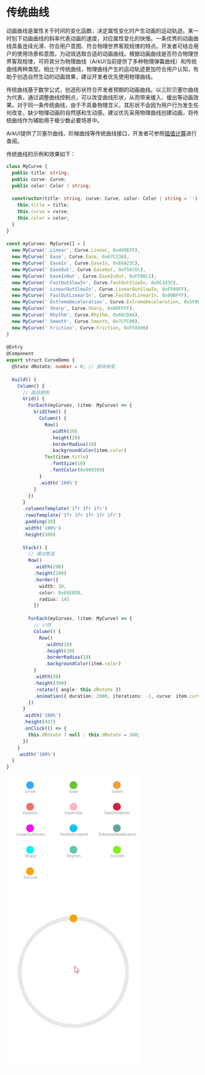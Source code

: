 # 传统曲线

动画曲线是属性关于时间的变化函数，决定属性变化时产生动画的运动轨迹。某一时刻下动画曲线的斜率代表动画的速度，对应属性变化的快慢。一条优秀的动画曲线具备连续光滑、符合用户意图、符合物理世界客观规律的特点。开发者可结合用户的使用场景和意图，为动效选取合适的动画曲线。根据动画曲线是否符合物理世界客观规律，可将其分为物理曲线（ArkUI当前提供了多种物理弹簧曲线）和传统曲线两种类型。相比于传统曲线，物理曲线产生的运动轨迹更加符合用户认知，有助于创造自然生动的动画效果，建议开发者优先使用物理曲线。




传统曲线基于数学公式，创造形状符合开发者预期的动画曲线。以三阶贝塞尔曲线为代表，通过调整曲线控制点，可以改变曲线形状，从而带来缓入、缓出等动画效果。对于同一条传统曲线，由于不具备物理含义，其形状不会因为用户行为发生任何改变，缺少物理动画的自然感和生动感。建议优先采用物理曲线创建动画，将传统曲线作为辅助用于极少数必要场景中。


ArkUI提供了贝塞尔曲线、阶梯曲线等传统曲线接口，开发者可参照[插值计算](../reference/apis/js-apis-curve.md)进行查阅。


传统曲线的示例和效果如下：



```ts
class MyCurve {
  public title: string;
  public curve: Curve;
  public color: Color | string;

  constructor(title: string, curve: Curve, color: Color | string = '') {
    this.title = title;
    this.curve = curve;
    this.color = color;
  }
}

const myCurves: MyCurve[] = [
  new MyCurve(' Linear', Curve.Linear, 0x409EFF),
  new MyCurve(' Ease', Curve.Ease, 0x67C23A),
  new MyCurve(' EaseIn', Curve.EaseIn, 0xE6A23C),
  new MyCurve(' EaseOut', Curve.EaseOut, 0xF56C6C),
  new MyCurve(' EaseInOut', Curve.EaseInOut, 0xFFB6C1),
  new MyCurve(' FastOutSlowIn', Curve.FastOutSlowIn, 0xDC143C),
  new MyCurve(' LinearOutSlowIn', Curve.LinearOutSlowIn, 0xFF00FF),
  new MyCurve(' FastOutLinearIn', Curve.FastOutLinearIn, 0x00BFFF),
  new MyCurve(' ExtremeDeceleration', Curve.ExtremeDeceleration, 0x5F9EA0),
  new MyCurve(' Sharp', Curve.Sharp, 0x00FFFF),
  new MyCurve(' Rhythm', Curve.Rhythm, 0x66CDAA),
  new MyCurve(' Smooth', Curve.Smooth, 0x7CFC00),
  new MyCurve(' Friction', Curve.Friction, 0xFFA500)
]

@Entry
@Component
export struct CurveDemo {
  @State dRotate: number = 0; // 旋转角度

  build() {
    Column() {
      // 曲线图例
      Grid() {
        ForEach(myCurves, (item: MyCurve) => {
          GridItem() {
            Column() {
              Row()
                .width(20)
                .height(20)
                .borderRadius(10)
                .backgroundColor(item.color)
              Text(item.title)
                .fontSize(10)
                .fontColor(0x909399)
            }
            .width('100%')
          }
        })
      }
      .columnsTemplate('1fr 1fr 1fr')
      .rowsTemplate('1fr 1fr 1fr 1fr 1fr')
      .padding(10)
      .width('100%')
      .height(300)

      Stack() {
        // 摆动管道
        Row()
          .width(290)
          .height(290)
          .border({
            width: 10,
            color: 0xE6E8EB,
            radius: 145
          })

        ForEach(myCurves, (item: MyCurve) => {
          // 小球
          Column() {
            Row()
              .width(20)
              .height(20)
              .borderRadius(10)
              .backgroundColor(item.color)
          }
          .width(20)
          .height(300)
          .rotate({ angle: this.dRotate })
          .animation({ duration: 2000, iterations: -1, curve: item.curve, delay: 100 })
        })
      }
      .width('100%')
      .height(437)
      .onClick(() => {
        this.dRotate ? null : this.dRotate = 360;
      })
    }
    .width('100%')
  }
}
```


![zh-cn_image_0000001641260233](figures/zh-cn_image_0000001641260233.gif)

